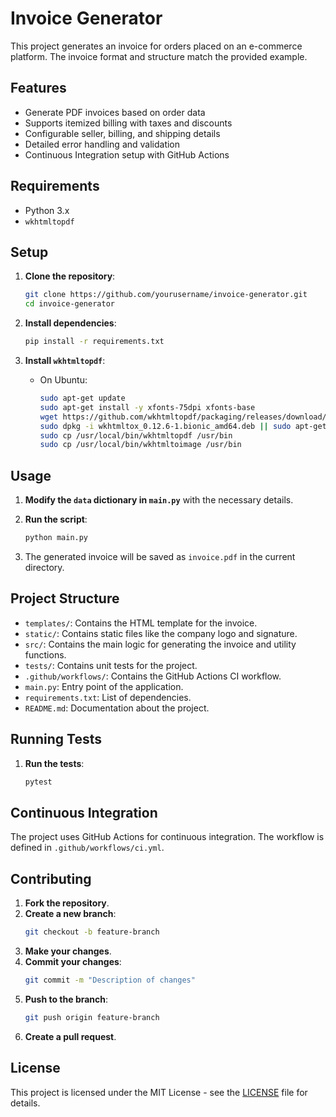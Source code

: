 # Invoice Generator

This project generates an invoice for orders placed on an e-commerce platform. The invoice format and structure match the provided example.

## Features

- Generate PDF invoices based on order data
- Supports itemized billing with taxes and discounts
- Configurable seller, billing, and shipping details
- Detailed error handling and validation
- Continuous Integration setup with GitHub Actions

## Requirements

- Python 3.x
- `wkhtmltopdf`

## Setup

1. **Clone the repository**:
    ```bash
    git clone https://github.com/yourusername/invoice-generator.git
    cd invoice-generator
    ```

2. **Install dependencies**:
    ```bash
    pip install -r requirements.txt
    ```

3. **Install `wkhtmltopdf`**:
    - On Ubuntu:
        ```bash
        sudo apt-get update
        sudo apt-get install -y xfonts-75dpi xfonts-base
        wget https://github.com/wkhtmltopdf/packaging/releases/download/0.12.6-1/wkhtmltox_0.12.6-1.bionic_amd64.deb
        sudo dpkg -i wkhtmltox_0.12.6-1.bionic_amd64.deb || sudo apt-get -f install -y
        sudo cp /usr/local/bin/wkhtmltopdf /usr/bin
        sudo cp /usr/local/bin/wkhtmltoimage /usr/bin
        ```

## Usage

1. **Modify the `data` dictionary in `main.py`** with the necessary details.

2. **Run the script**:
    ```bash
    python main.py
    ```

3. The generated invoice will be saved as `invoice.pdf` in the current directory.

## Project Structure

- `templates/`: Contains the HTML template for the invoice.
- `static/`: Contains static files like the company logo and signature.
- `src/`: Contains the main logic for generating the invoice and utility functions.
- `tests/`: Contains unit tests for the project.
- `.github/workflows/`: Contains the GitHub Actions CI workflow.
- `main.py`: Entry point of the application.
- `requirements.txt`: List of dependencies.
- `README.md`: Documentation about the project.

## Running Tests

1. **Run the tests**:
    ```bash
    pytest
    ```

## Continuous Integration

The project uses GitHub Actions for continuous integration. The workflow is defined in `.github/workflows/ci.yml`.

## Contributing

1. **Fork the repository**.
2. **Create a new branch**:
    ```bash
    git checkout -b feature-branch
    ```
3. **Make your changes**.
4. **Commit your changes**:
    ```bash
    git commit -m "Description of changes"
    ```
5. **Push to the branch**:
    ```bash
    git push origin feature-branch
    ```
6. **Create a pull request**.

## License

This project is licensed under the MIT License - see the [LICENSE](LICENSE) file for details.
